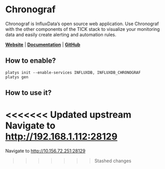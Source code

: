 # Chronograf

Chronograf is InfluxData’s open source web application. Use Chronograf with the other components of the TICK stack to visualize your monitoring data and easily create alerting and automation rules.

**[Website](https://www.influxdata.com/time-series-platform/chronograf/)** | **[Documentation](https://docs.influxdata.com/chronograf/v1.7)** | **[GitHub](https://github.com/influxdata/chronograf)**

## How to enable?

```
platys init --enable-services INFLUXDB, INFLUXDB_CHRONOGRAF
platys gen
```

## How to use it?

<<<<<<< Updated upstream
Navigate to <http://192.168.1.112:28129>
=======
Navigate to <http://10.156.72.251:28129>
>>>>>>> Stashed changes
